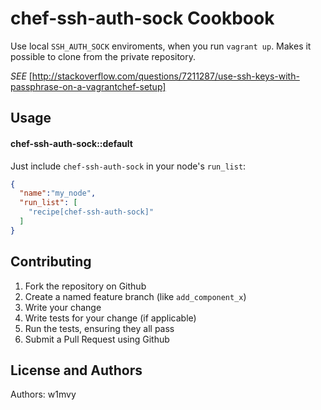 chef-ssh-auth-sock Cookbook
===========================

Use local `SSH_AUTH_SOCK` enviroments, when you run `vagrant up`.
Makes it possible to clone from the private repository.


*SEE* [http://stackoverflow.com/questions/7211287/use-ssh-keys-with-passphrase-on-a-vagrantchef-setup]


Usage
-----
#### chef-ssh-auth-sock::default

Just include `chef-ssh-auth-sock` in your node's `run_list`:

```json
{
  "name":"my_node",
  "run_list": [
    "recipe[chef-ssh-auth-sock]"
  ]
}
```

Contributing
------------

1. Fork the repository on Github
2. Create a named feature branch (like `add_component_x`)
3. Write your change
4. Write tests for your change (if applicable)
5. Run the tests, ensuring they all pass
6. Submit a Pull Request using Github

License and Authors
-------------------
Authors: w1mvy

